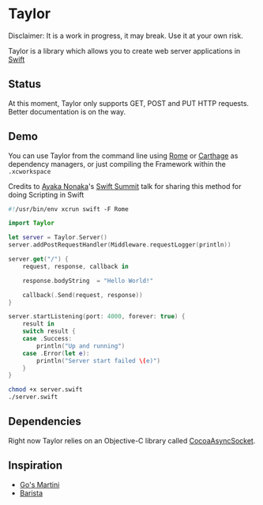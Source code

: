 Taylor
======

Disclaimer: It is a work in progress, it may break. Use it at your own risk.

Taylor is a library which allows you to create web server applications in [Swift](https://developer.apple.com/swift/)

## Status

At this moment, Taylor only supports GET, POST and PUT HTTP requests.
Better documentation is on the way.

## Demo

You can use Taylor from the command line using [Rome](https://github.com/neonichu/Rome) or [Carthage](https://github.com/Carthage/Carthage) as dependency managers, or just compiling the Framework within the `.xcworkspace`

Credits to [Ayaka Nonaka](https://twitter.com/ayanonagon)'s [Swift Summit](http://swiftsummit.com) talk for sharing this method for doing Scripting in Swift

```.swift
#!/usr/bin/env xcrun swift -F Rome

import Taylor

let server = Taylor.Server()
server.addPostRequestHandler(Middleware.requestLogger(println))

server.get("/") {
    request, response, callback in

    response.bodyString  = "Hello World!"

    callback(.Send(request, response))
}

server.startListening(port: 4000, forever: true) {
    result in
    switch result {
    case .Success:
        println("Up and running")
    case .Error(let e):
        println("Server start failed \(e)")
    }
}
```

```.sh
chmod +x server.swift
./server.swift
```

## Dependencies

Right now Taylor relies on an Objective-C library called [CocoaAsyncSocket](https://github.com/robbiehanson/CocoaAsyncSocket/).

## Inspiration

* [Go's Martini](https://github.com/go-martini/martini)
* [Barista](https://github.com/SteveStreza/barista)


